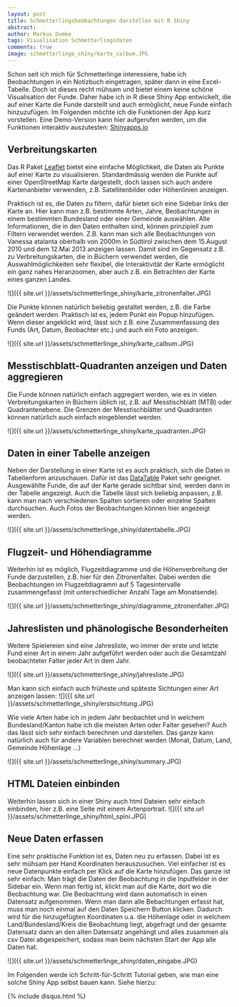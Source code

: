 ```yaml
---
layout: post
title: Schmetterlingsbeobachtungen darstellen mit R Shiny
abstract: 
author: Markus Dumke
tags: Visualisation Schmetterlingsdaten
comments: true
image: schmetterlinge_shiny/karte_calbum.JPG
---
```


Schon seit ich mich für Schmetterlinge interessiere, habe ich Beobachtungen in ein Notizbuch eingetragen, später dann in eine Excel-Tabelle. Doch ist dieses recht mühsam und bietet einem keine schöne Visualisation der Funde. Daher habe ich in R diese Shiny App entwickelt, die auf einer Karte die Funde darstellt und auch ermöglicht, neue Funde einfach hinzuzufügen. Im Folgenden möchte ich die Funktionen der App kurz vorstellen. Eine Demo-Version kann hier aufgerufen werden, um die Funktionen interaktiv auszutesten:
<a href="https://markusdumke.shinyapps.io/shinybutterfly/" target="_blank">Shinyapps.io</a>

## Verbreitungskarten

Das R Paket [Leaflet](https://rstudio.github.io/leaflet/) bietet eine einfache Möglichkeit, die Daten als Punkte auf einer Karte zu visualisieren. Standardmässig werden die Punkte auf einer OpenStreetMap Karte dargestellt, doch lassen sich auch andere Kartenanbieter verwenden, z.B. Satellitenbilder oder Höhenlinien anzeigen.

Praktisch ist es, die Daten zu filtern, dafür bietet sich eine Sidebar links der Karte an. Hier kann man z.B. bestimmte Arten, Jahre, Beobachtungen in einem bestimmten Bundesland oder einer Gemeinde auswählen. Alle Informationen, die in den Daten enthalten sind, können prinzipiell zum Filtern verwendet werden. Z.B. kann man sich alle Beobachtungen von Vanessa atalanta oberhalb von 2000m in Südtirol zwischen dem 15.August 2010 und dem 12.Mai 2013 anzeigen lassen. Damit sind im Gegensatz z.B. zu Verbreitungskarten, die in Büchern verwendet werden, die Auswahlmöglichkeiten sehr flexibel, die Interaktivität der Karte ermöglicht ein ganz nahes Heranzoomen, aber auch z.B. ein Betrachten der Karte eines ganzen Landes.

![]({{ site.url }}/assets/schmetterlinge_shiny/karte_zitronenfalter.JPG)

Die Punkte können natürlich beliebig gestaltet werden, z.B. die Farbe geändert werden. Praktisch ist es, jedem Punkt ein Popup hinzufügen. Wenn dieser angeklickt wird, lässt sich z.B. eine Zusammenfassung des Funds (Art, Datum, Beobachter etc.) und auch ein Foto anzeigen.

![]({{ site.url }}/assets/schmetterlinge_shiny/karte_calbum.JPG)

## Messtischblatt-Quadranten anzeigen und Daten aggregieren

Die Funde können natürlich einfach aggregiert werden, wie es in vielen Verbreitungskarten in Büchern üblich ist, z.B. auf Messtischblatt (MTB) oder Quadrantenebene. Die Grenzen der Messtischblätter und Quadranten können natürlich auch einfach eingeblendet werden.

![]({{ site.url }}/assets/schmetterlinge_shiny/karte_quadranten.JPG)

## Daten in einer Tabelle anzeigen

Neben der Darstellung in einer Karte ist es auch praktisch, sich die Daten in Tabellenform anzuschauen. Dafür ist das [DataTable](https://rstudio.github.io/DT/) Paket sehr geeignet. Ausgewählte Funde, die auf der Karte gerade sichtbar sind, werden dann in der Tabelle angezeigt. Auch die Tabelle lässt sich beliebig anpassen, z.B. kann man nach verschiedenen Spalten sortieren oder einzelne Spalten durchsuchen. Auch Fotos der Beobachtungen können hier angezeigt werden.

![]({{ site.url }}/assets/schmetterlinge_shiny/datentabelle.JPG)

## Flugzeit- und Höhendiagramme

Weiterhin ist es möglich, Flugzeitdiagramme und die Höhenverbreitung der Funde darzustellen, z.B. hier für den Zitronenfalter. Dabei werden die Beobachtungen im Flugzeitdiagramm auf 5 Tagesintervalle zusammengefasst (mit unterschiedlicher Anzahl Tage am Monatsende).

![]({{ site.url }}/assets/schmetterlinge_shiny/diagramme_zitronenfalter.JPG)

## Jahreslisten und phänologische Besonderheiten

Weitere Spielereien sind eine Jahresliste, wo immer der erste und letzte Fund einer Art in einem Jahr aufgeführt werden oder auch die Gesamtzahl beobachteter Falter jeder Art in dem Jahr.

![]({{ site.url }}/assets/schmetterlinge_shiny/jahresliste.JPG)

Man kann sich einfach auch früheste und späteste Sichtungen einer Art anzeigen lassen:
![]({{ site.url }}/assets/schmetterlinge_shiny/erstsichtung.JPG)

Wie viele Arten habe ich in jedem Jahr beobachtet und in welchem Bundesland/Kanton habe ich die meisten Arten oder Falter gesehen? Auch das lässt sich sehr einfach berechnen und darstellen. Das ganze kann natürlich auch für andere Variablen berechnet werden (Monat, Datum, Land, Gemeinde Höhenlage ...)

![]({{ site.url }}/assets/schmetterlinge_shiny/summary.JPG) 

## HTML Dateien einbinden

Weiterhin lassen sich in einer Shiny auch html Dateien sehr einfach einbinden, hier z.B. eine Seite mit einem Artenportrait.
![]({{ site.url }}/assets/schmetterlinge_shiny/html_spini.JPG)


## Neue Daten erfassen

Eine sehr praktische Funktion ist es, Daten neu zu erfassen. Dabei ist es sehr mühsam per Hand Koordinaten herauszusuchen. Viel einfacher ist es neue Datenpunkte einfach per Klick auf die Karte hinzufügen. Das ganze ist sehr einfach: Man trägt die Daten der Beobachtung in die Inputfelder in der Sidebar ein. Wenn man fertig ist, klickt man auf die Karte, dort wo die Beobachtung war. Die Beobachtung wird dann automatisch in einen Datensatz aufgenommen. Wenn man dann alle Bebachtungen erfasst hat, muss man noch einmal auf den Daten Speichern Button klicken. Dadurch wird für die hinzugefügten Koordinaten u.a. die Höhenlage oder in welchem Land/Bundesland/Kreis die Beobachtung liegt, abgefragt und der gesamte Datensatz dann an den alten Datensatz angehängt und alles zusammen als csv Datei abgespeichert, sodass man beim nächsten Start der App alle Daten hat.

![]({{ site.url }}/assets/schmetterlinge_shiny/daten_eingabe.JPG)

Im Folgenden werde ich Schritt-für-Schritt Tutorial geben, wie man eine solche Shiny App selbst bauen kann. Siehe hierzu: 

{% include disqus.html %}
